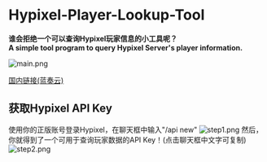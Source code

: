 # Hypixel-Player-Lookup-Tool
**谁会拒绝一个可以查询Hypixel玩家信息的小工具呢？**
<br />
**A simple tool program to query Hypixel Server's player information.**

![main.png](https://images2.imgbox.com/f8/47/fdL75bm5_o.png "使用图片")

[国内链接(蓝奏云)](https://lgh.lanzous.com/i8Ltikw2hbc)


获取Hypixel API Key
-----------
使用你的正版账号登录Hypixel，在聊天框中输入"/api new"
![step1.png](https://images2.imgbox.com/0a/e6/8YHvKTjG_o.png "步骤一")
然后，你就得到了一个可用于查询玩家数据的API Key！(点击聊天框中文字可复制)
![step2.png](https://images2.imgbox.com/f8/5f/1obVAX1w_o.png "步骤二")
